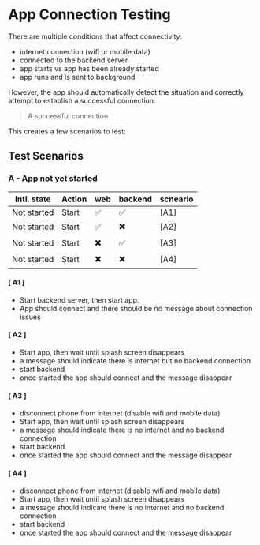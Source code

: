 # App Connection Testing

There are multiple conditions that affect connectivity:

- internet connection (wifi or mobile data)
- connected to the backend server
- app starts vs app has been already started
- app runs and is sent to background

However, the app should automatically detect the situation and correctly
attempt to establish a successful connection.

> A successful connection 

This creates a few scenarios to test:

## Test Scenarios

### A - App not yet started

| Intl. state | Action | web | backend | scneario |
|-------------|--------|---|------|----------|
| Not started | Start  | ✅ | ✅    | [A1]     |
| Not started | Start  | ✅ | ✖️     | [A2]     |
| Not started | Start  | ✖️  | ✅    | [A3]     |
| Not started | Start  | ✖️  | ✖️     | [A4]     |


#### [ A1 ] 
- Start backend server, then start app.
- App should connect and there should be no message about connection issues

#### [ A2 ]
- Start app, then wait until splash screen disappears
- a message should indicate there is internet but no backend connection
- start backend
- once started the app should connect and the message disappear

#### [ A3 ]
- disconnect phone from internet (disable wifi and mobile data)
- Start app, then wait until splash screen disappears
- a message should indicate there is no internet and no backend connection
- start backend
- once started the app should connect and the message disappear

#### [ A4 ]
- disconnect phone from internet (disable wifi and mobile data)
- Start app, then wait until splash screen disappears
- a message should indicate there is no internet and no backend connection
- start backend
- once started the app should connect and the message disappear